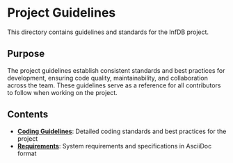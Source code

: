 # Project Guidelines

This directory contains guidelines and standards for the InfDB project.

## Purpose

The project guidelines establish consistent standards and best practices for development, ensuring code quality, maintainability, and collaboration across the team. These guidelines serve as a reference for all contributors to follow when working on the project.

## Contents

- [**Coding Guidelines**](coding_guidelines.md): Detailed coding standards and best practices for the project
- [**Requirements**](requirements.adoc): System requirements and specifications in AsciiDoc format

